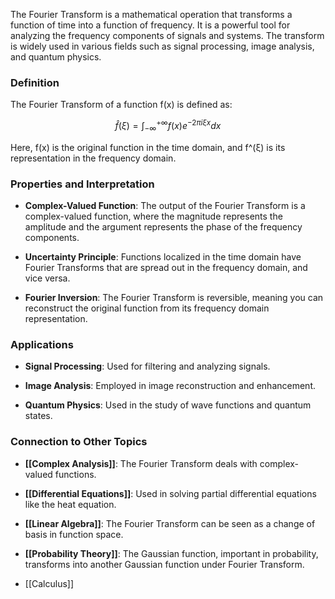 The Fourier Transform is a mathematical operation that transforms a function of time into a function of frequency. It is a powerful tool for analyzing the frequency components of signals and systems. The transform is widely used in various fields such as signal processing, image analysis, and quantum physics.

### Definition

The Fourier Transform of a function f(x) is defined as:

$$\hat{f}(\xi) = \int_{- \infty}^{+ \infty} f(x) e^{- 2 \pi i \xi x} dx$$

Here, f(x) is the original function in the time domain, and f^​(ξ) is its representation in the frequency domain.

### Properties and Interpretation

- **Complex-Valued Function**: The output of the Fourier Transform is a complex-valued function, where the magnitude represents the amplitude and the argument represents the phase of the frequency components.
    
- **Uncertainty Principle**: Functions localized in the time domain have Fourier Transforms that are spread out in the frequency domain, and vice versa.
    
- **Fourier Inversion**: The Fourier Transform is reversible, meaning you can reconstruct the original function from its frequency domain representation.
    

### Applications

- **Signal Processing**: Used for filtering and analyzing signals.
    
- **Image Analysis**: Employed in image reconstruction and enhancement.
    
- **Quantum Physics**: Used in the study of wave functions and quantum states.
    

### Connection to Other Topics

- **[[Complex Analysis]]**: The Fourier Transform deals with complex-valued functions.
    
- **[[Differential Equations]]**: Used in solving partial differential equations like the heat equation.
    
- **[[Linear Algebra]]**: The Fourier Transform can be seen as a change of basis in function space.
    
- **[[Probability Theory]]**: The Gaussian function, important in probability, transforms into another Gaussian function under Fourier Transform.
- [[Calculus]]
